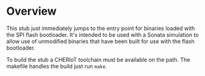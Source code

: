 # Overview

This stub just immediately jumps to the entry point for binaries loaded with the
SPI flash bootloader. It's intended to be used with a Sonata simulation to allow
use of unmodified binaries that have been built for use with the flash
bootloader.

To build the stub a CHERIoT toolchain must be available on the path. The
makefile handles the build just run `make`.
